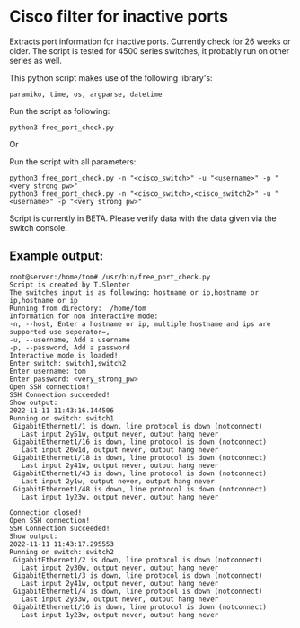 # Cisco filter for inactive ports
Extracts port information for inactive ports. Currently check for 26 weeks or older. The script is tested for 4500 series switches, it probably run on other series as well.

This python script makes use of the following library's:

```
paramiko, time, os, argparse, datetime
```

Run the script as following: 

```
python3 free_port_check.py
```

Or 

Run the script with all parameters: 

```
python3 free_port_check.py -n "<cisco_switch>" -u "<username>" -p "<very strong pw>"
python3 free_port_check.py -n "<cisco_switch>,<cisco_switch2>" -u "<username>" -p "<very strong pw>"
```

Script is currently in BETA. Please verify data with the data given via the switch console.

## Example output:

```
root@server:/home/tom# /usr/bin/free_port_check.py
Script is created by T.Slenter
The switches input is as following: hostname or ip,hostname or ip,hostname or ip
Running from directory:  /home/tom
Information for non interactive mode:
-n, --host, Enter a hostname or ip, multiple hostname and ips are supported use seperator=,
-u, --username, Add a username
-p, --password, Add a password
Interactive mode is loaded!
Enter switch: switch1,switch2
Enter username: tom
Enter password: <very_strong_pw>
Open SSH connection!
SSH Connection succeeded!
Show output:
2022-11-11 11:43:16.144506
Running on switch: switch1
 GigabitEthernet1/1 is down, line protocol is down (notconnect)
   Last input 2y51w, output never, output hang never
 GigabitEthernet1/16 is down, line protocol is down (notconnect)
   Last input 26w1d, output never, output hang never
 GigabitEthernet1/18 is down, line protocol is down (notconnect)
   Last input 2y41w, output never, output hang never
 GigabitEthernet1/43 is down, line protocol is down (notconnect)
   Last input 2y1w, output never, output hang never
 GigabitEthernet1/48 is down, line protocol is down (notconnect)
   Last input 1y23w, output never, output hang never

Connection closed!
Open SSH connection!
SSH Connection succeeded!
Show output:
2022-11-11 11:43:17.295553
Running on switch: switch2
 GigabitEthernet1/2 is down, line protocol is down (notconnect)
   Last input 2y30w, output never, output hang never
 GigabitEthernet1/3 is down, line protocol is down (notconnect)
   Last input 2y41w, output never, output hang never
 GigabitEthernet1/4 is down, line protocol is down (notconnect)
   Last input 2y33w, output never, output hang never
 GigabitEthernet1/16 is down, line protocol is down (notconnect)
   Last input 1y23w, output never, output hang never
```
